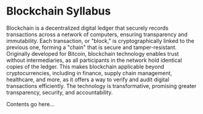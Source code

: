 # Blockchain Syllabus

Blockchain is a decentralized digital ledger that securely records transactions across a network of computers, ensuring transparency and immutability. Each transaction, or "block," is cryptographically linked to the previous one, forming a "chain" that is secure and tamper-resistant. Originally developed for Bitcoin, blockchain technology enables trust without intermediaries, as all participants in the network hold identical copies of the ledger. This makes blockchain applicable beyond cryptocurrencies, including in finance, supply chain management, healthcare, and more, as it offers a way to verify and audit digital transactions efficiently. The technology is transformative, promising greater transparency, security, and accountability.

Contents go here...